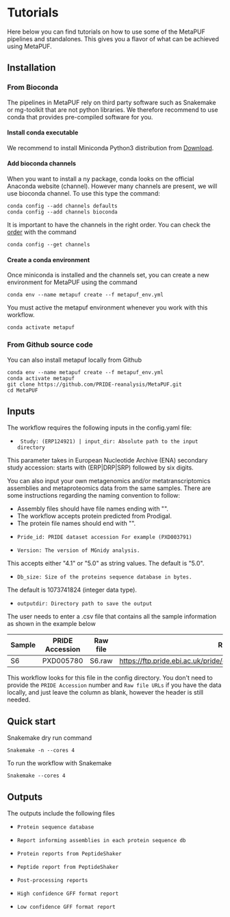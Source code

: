 # **Tutorials**

Here below you can find tutorials on how to use some of the MetaPUF pipelines and standalones. This gives you a flavor of what can be achieved using MetaPUF.

## **Installation**

### From Bioconda

The pipelines in MetaPUF rely on third party software such as Snakemake or mg-toolkit that are not python libraries. We therefore recommend to use conda that provides pre-compiled software for you.

#### Install conda executable

We recommend to install Miniconda Python3 distribution from [Download](https://conda.io/en/latest/miniconda.html).

#### Add bioconda channels

When you want to install a ny package, conda looks on the official Anaconda website (channel). However many channels are present, we will use bioconda channel. To use this type the command:

```
conda config --add channels defaults
conda config --add channels bioconda
```
It is important to have the channels in the right order. You can check the [order](https://bioconda.github.io/) with the command

```
conda config --get channels
```

#### Create a conda environment

Once miniconda is installed and the channels set, you can create a new environment for MetaPUF using the command

```
conda env --name metapuf create --f metapuf_env.yml
```

You must active the metapuf environment whenever you work with this workflow.

```
conda activate metapuf
```

### From Github source code

You can also install metapuf locally from Github

```
conda env --name metapuf create --f metapuf_env.yml
conda activate metapuf
git clone https://github.com/PRIDE-reanalysis/MetaPUF.git
cd MetaPUF
```

## **Inputs**

The workflow requires the following inputs in the config.yaml file:

* ` Study: (ERP124921) | input_dir: Absolute path to the input directory`

This parameter takes in European Nucleotide Archive (ENA) secondary study accession: starts with (ERP|DRP|SRP) followed by six digits.

You can also input your own metagenomics and/or metatranscriptomics assemblies and metaproteomics data from the same samples. There are some instructions regarding the naming convention to follow:

- Assembly files should have file names ending with "".
- The workflow accepts protein predicted from Prodigal.
- The protein file names should end with "".

* `Pride_id: PRIDE dataset accession For example (PXD003791)`

* `Version: The version of MGnidy analysis.`

This accepts either "4.1" or "5.0" as string values. The default is "5.0".
* `Db_size: Size of the proteins sequence database in bytes.`

The default is 1073741824 (integer data type).
* `outputdir: Directory path to save the output`

The user needs to enter a .csv file that contains all the sample information as shown in the example below

Sample  | PRIDE Accession  | Raw file  | Raw file URLs  | Sample Accession  | Assembly
--|---|---|---|---|--
 S6 |  PXD005780 | S6.raw | https://ftp.pride.ebi.ac.uk/pride/data/archive/2017/07/PXD005780/S6.raw  | ERS1509315  |  ERZ1669330

This workflow looks for this file in the config directory. You don't need to provide the `PRIDE Accession` number and `Raw file URLs` if you have the data locally, and just leave the column as blank, however the header is still needed.

## **Quick start**

Snakemake dry run command

```
Snakemake -n --cores 4
```

To run the workflow with Snakemake

```
Snakemake --cores 4
```

## **Outputs**

The outputs include the following files
* `Protein sequence database`

* `Report informing assemblies in each protein sequence db`

* `Protein reports from PeptideShaker`

* `Peptide report from PeptideShaker`

* `Post-processing reports`

* `High confidence GFF format report`
* `Low confidence GFF format report`
